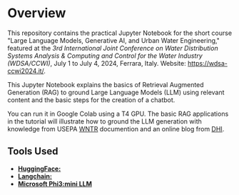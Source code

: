 # Overview
This repository contains the practical Jupyter Notebook for the short course "Large Language Models, Generative AI, and Urban Water Engineering," featured at the *3rd International Joint Conference on Water Distribution Systems Analysis & Computing and Control for the Water Industry (WDSA/CCWI)*, July 1 to July 4, 2024, Ferrara, Italy. Website: https://wdsa-ccwi2024.it/.

This Jupyter Notebook explains the basics of Retrieval Augmented Generation (RAG) to ground Large Language Models (LLM) using relevant content and the basic steps for the creation of a chatbot.

You can run it in Google Colab using a T4 GPU. The basic RAG applications in the tutorial will illustrate how to ground the LLM generation with knowledge from USEPA [WNTR](https://github.com/USEPA/WNTR) documention and an online blog from [DHI](https://blog.dhigroup.com/best-practices-to-address-aging-urban-water-infrastructure/). 

## Tools Used
- [**HuggingFace:**](https://huggingface.co)
- [**Langchain:**](https://www.langchain.com)
- [**Microsoft Phi3:mini LLM**](https://huggingface.co/microsoft/Phi-3-vision-128k-instruct)
